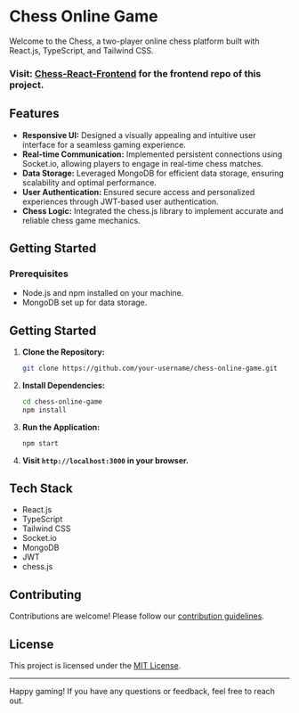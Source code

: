 # Chess Online Game

Welcome to the Chess, a two-player online chess platform built with React.js, TypeScript, and Tailwind CSS.


### Visit: [Chess-React-Frontend](https://github.com/Shivam-Dhaka12/chess-frontend-bishwah) for the frontend repo of this project.


## Features

- **Responsive UI:** Designed a visually appealing and intuitive user interface for a seamless gaming experience.
- **Real-time Communication:** Implemented persistent connections using Socket.io, allowing players to engage in real-time chess matches.
- **Data Storage:** Leveraged MongoDB for efficient data storage, ensuring scalability and optimal performance.
- **User Authentication:** Ensured secure access and personalized experiences through JWT-based user authentication.
- **Chess Logic:** Integrated the chess.js library to implement accurate and reliable chess game mechanics.

## Getting Started

### Prerequisites

- Node.js and npm installed on your machine.
- MongoDB set up for data storage.

  
## Getting Started

1. **Clone the Repository:**
    ```bash
    git clone https://github.com/your-username/chess-online-game.git
    ```

2. **Install Dependencies:**
    ```bash
    cd chess-online-game
    npm install
    ```

3. **Run the Application:**
    ```bash
    npm start
    ```

4. **Visit `http://localhost:3000` in your browser.**

## Tech Stack

- React.js
- TypeScript
- Tailwind CSS
- Socket.io
- MongoDB
- JWT
- chess.js

## Contributing

Contributions are welcome! Please follow our [contribution guidelines](CONTRIBUTING.md).

## License

This project is licensed under the [MIT License](LICENSE).

---

Happy gaming! If you have any questions or feedback, feel free to reach out.
